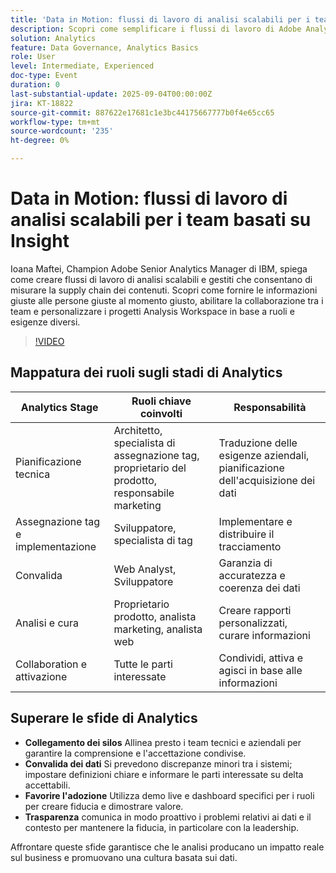 ```yaml
---
title: 'Data in Motion: flussi di lavoro di analisi scalabili per i team basati su Insight'
description: Scopri come semplificare i flussi di lavoro di Adobe Analytics, rafforzare la governance e fornire ai team informazioni su attivazione, collaborazione e crescita.
solution: Analytics
feature: Data Governance, Analytics Basics
role: User
level: Intermediate, Experienced
doc-type: Event
duration: 0
last-substantial-update: 2025-09-04T00:00:00Z
jira: KT-18822
source-git-commit: 887622e17681c1e3bc44175667777b0f4e65cc65
workflow-type: tm+mt
source-wordcount: '235'
ht-degree: 0%

---
```



# Data in Motion: flussi di lavoro di analisi scalabili per i team basati su Insight

Ioana Maftei, Champion Adobe Senior Analytics Manager di IBM, spiega come creare flussi di lavoro di analisi scalabili e gestiti che consentano di misurare la supply chain dei contenuti. Scopri come fornire le informazioni giuste alle persone giuste al momento giusto, abilitare la collaborazione tra i team e personalizzare i progetti Analysis Workspace in base a ruoli e esigenze diversi.

>[!VIDEO](https://video.tv.adobe.com/v/3471118/?learn=on&enablevpops)

## Mappatura dei ruoli sugli stadi di Analytics

| Analytics Stage | Ruoli chiave coinvolti | Responsabilità |
|--------------------------|-----------------------------------|--------------------------------------------------|
| Pianificazione tecnica | Architetto, specialista di assegnazione tag, proprietario del prodotto, responsabile marketing | Traduzione delle esigenze aziendali, pianificazione dell&#39;acquisizione dei dati |
| Assegnazione tag e implementazione | Sviluppatore, specialista di tag | Implementare e distribuire il tracciamento |
| Convalida | Web Analyst, Sviluppatore | Garanzia di accuratezza e coerenza dei dati |
| Analisi e cura | Proprietario prodotto, analista marketing, analista web | Creare rapporti personalizzati, curare informazioni |
| Collaboration e attivazione | Tutte le parti interessate | Condividi, attiva e agisci in base alle informazioni |


## Superare le sfide di Analytics

* **Collegamento dei silos** Allinea presto i team tecnici e aziendali per garantire la comprensione e l&#39;accettazione condivise.
* **Convalida dei dati** Si prevedono discrepanze minori tra i sistemi; impostare definizioni chiare e informare le parti interessate su delta accettabili.
* **Favorire l&#39;adozione** Utilizza demo live e dashboard specifici per i ruoli per creare fiducia e dimostrare valore.
* **Trasparenza** comunica in modo proattivo i problemi relativi ai dati e il contesto per mantenere la fiducia, in particolare con la leadership.

Affrontare queste sfide garantisce che le analisi producano un impatto reale sul business e promuovano una cultura basata sui dati.

